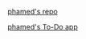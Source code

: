 [phamed's repo](https://github.com/phamed11?tab=repositories)

[phamed's To-Do app](https://github.com/phamed11/todo-app)
